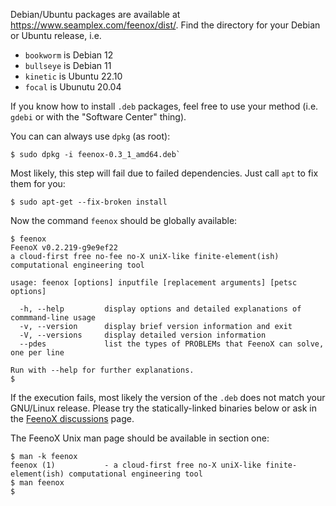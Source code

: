 Debian/Ubuntu packages are available at <https://www.seamplex.com/feenox/dist/>.
Find the directory for your Debian or Ubuntu release, i.e.

 * `bookworm` is Debian 12
 * `bullseye` is Debian 11
 * `kinetic` is Ubuntu 22.10
 * `focal` is Ubunutu 20.04
 
If you know how to install `.deb` packages, feel free to use your method (i.e. `gdebi` or with the "Software Center" thing).

You can can always use `dpkg` (as root):

```terminal
$ sudo dpkg -i feenox-0.3_1_amd64.deb`
```

Most likely, this step will fail due to failed dependencies.
Just call `apt` to fix them for you:

```terminal
$ sudo apt-get --fix-broken install
```

Now the command `feenox` should be globally available:

```terminal
$ feenox
FeenoX v0.2.219-g9e9ef22 
a cloud-first free no-fee no-X uniX-like finite-element(ish) computational engineering tool

usage: feenox [options] inputfile [replacement arguments] [petsc options]

  -h, --help         display options and detailed explanations of commmand-line usage
  -v, --version      display brief version information and exit
  -V, --versions     display detailed version information
  --pdes             list the types of PROBLEMs that FeenoX can solve, one per line

Run with --help for further explanations.
$
```

If the execution fails, most likely the version of the `.deb` does not match your GNU/Linux release.
Please try the statically-linked binaries below or ask in the [FeenoX discussions](https://github.com/seamplex/feenox/discussions) page.

The FeenoX Unix man page should be available in section one:

```
$ man -k feenox
feenox (1)           - a cloud-first free no-X uniX-like finite-element(ish) computational engineering tool
$ man feenox
$
```
